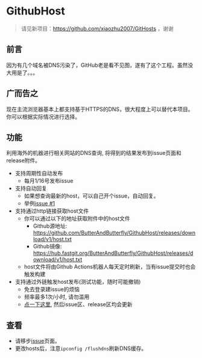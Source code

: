# GithubHost
> 请见新项目：https://github.com/xiaozhu2007/GitHosts ，谢谢

## 前言  
因为有几个域名被DNS污染了，GitHub老是看不见图，遂有了这个工程。虽然没大用是了。。。

## 广而告之  
现在主流浏览器基本上都支持基于HTTPS的DNS，很大程度上可以替代本项目。  
你可以根据实际情况进行选择。  

## 功能  
利用海外的机器进行相关网站的DNS查询, 将得到的结果发布到issue页面和release附件。  
+ 支持周期性自动发布
    + 每月1/16号发布issue
+ 支持自动回复  
    + 如果想查询最新的host，可以自己开个issue，自动回复。
    + 举例[issue #1](https://github.com/ButterAndButterfly/GithubHost/issues/1)
+ 支持通过http链接获取host文件  
    + 你可以通过以下的地址获取附件中的host文件
        + Github源地址:   <https://github.com/ButterAndButterfly/GithubHost/releases/download/v1/host.txt>
        + Github镜像: <https://hub.fastgit.org/ButterAndButterfly/GithubHost/releases/download/v1/host.txt>
    + host文件将由Github Actions机器人每天定时刷新，当有issue提交时也会触发构建
+ 支持通过外链触发host发布(测试功能，随时可能撤销)
    + 免去登录建issue的烦恼  
    + 频率最多1次/小时, 请勿滥用  
    + [点一下这里](https://github-helper.vercel.app/host), 然后issue区、release区均会更新
    
## 查看
+ 请移步[issue](https://github.com/ButterAndButterfly/GithubHost/issues/)页面。   
+ 更改hosts后，注意`ipconfig /flushdns`刷新DNS缓存。

